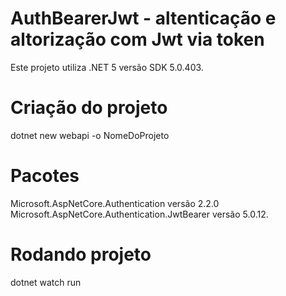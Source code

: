 # AuthBearerJwt - altenticação e altorização com Jwt via token 

Este projeto utiliza .NET 5 versão SDK 5.0.403. 

# Criação do projeto 

dotnet new webapi -o NomeDoProjeto

# Pacotes 

Microsoft.AspNetCore.Authentication versão 2.2.0 <br />
Microsoft.AspNetCore.Authentication.JwtBearer versão 5.0.12.

# Rodando projeto 

dotnet watch run
